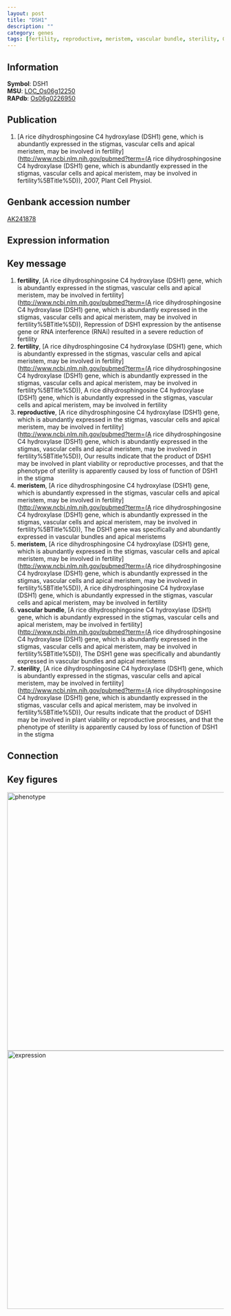 ```yaml
---
layout: post
title: "DSH1"
description: ""
category: genes
tags: [fertility, reproductive, meristem, vascular bundle, sterility, Gene]
---
```


## Information
__Symbol__: DSH1  
__MSU__: [LOC_Os06g12250](http://rice.plantbiology.msu.edu/cgi-bin/ORF_infopage.cgi?orf=LOC_Os06g12250)  
__RAPdb__: [Os06g0226950](http://rapdb.dna.affrc.go.jp/viewer/gbrowse_details/irgsp1?name=Os06g0226950)  

## Publication
1. [A rice dihydrosphingosine C4 hydroxylase (DSH1) gene, which is abundantly expressed in the stigmas, vascular cells and apical meristem, may be involved in fertility](http://www.ncbi.nlm.nih.gov/pubmed?term=(A rice dihydrosphingosine C4 hydroxylase (DSH1) gene, which is abundantly expressed in the stigmas, vascular cells and apical meristem, may be involved in fertility%5BTitle%5D)), 2007, Plant Cell Physiol.

## Genbank accession number
[AK241878](http://www.ncbi.nlm.nih.gov/nuccore/AK241878)

## Expression information

## Key message
1. __fertility__, [A rice dihydrosphingosine C4 hydroxylase (DSH1) gene, which is abundantly expressed in the stigmas, vascular cells and apical meristem, may be involved in fertility](http://www.ncbi.nlm.nih.gov/pubmed?term=(A rice dihydrosphingosine C4 hydroxylase (DSH1) gene, which is abundantly expressed in the stigmas, vascular cells and apical meristem, may be involved in fertility%5BTitle%5D)),  Repression of DSH1 expression by the antisense gene or RNA interference (RNAi) resulted in a severe reduction of fertility
2. __fertility__, [A rice dihydrosphingosine C4 hydroxylase (DSH1) gene, which is abundantly expressed in the stigmas, vascular cells and apical meristem, may be involved in fertility](http://www.ncbi.nlm.nih.gov/pubmed?term=(A rice dihydrosphingosine C4 hydroxylase (DSH1) gene, which is abundantly expressed in the stigmas, vascular cells and apical meristem, may be involved in fertility%5BTitle%5D)), A rice dihydrosphingosine C4 hydroxylase (DSH1) gene, which is abundantly expressed in the stigmas, vascular cells and apical meristem, may be involved in fertility
3. __reproductive__, [A rice dihydrosphingosine C4 hydroxylase (DSH1) gene, which is abundantly expressed in the stigmas, vascular cells and apical meristem, may be involved in fertility](http://www.ncbi.nlm.nih.gov/pubmed?term=(A rice dihydrosphingosine C4 hydroxylase (DSH1) gene, which is abundantly expressed in the stigmas, vascular cells and apical meristem, may be involved in fertility%5BTitle%5D)),  Our results indicate that the product of DSH1 may be involved in plant viability or reproductive processes, and that the phenotype of sterility is apparently caused by loss of function of DSH1 in the stigma
4. __meristem__, [A rice dihydrosphingosine C4 hydroxylase (DSH1) gene, which is abundantly expressed in the stigmas, vascular cells and apical meristem, may be involved in fertility](http://www.ncbi.nlm.nih.gov/pubmed?term=(A rice dihydrosphingosine C4 hydroxylase (DSH1) gene, which is abundantly expressed in the stigmas, vascular cells and apical meristem, may be involved in fertility%5BTitle%5D)),  The DSH1 gene was specifically and abundantly expressed in vascular bundles and apical meristems
5. __meristem__, [A rice dihydrosphingosine C4 hydroxylase (DSH1) gene, which is abundantly expressed in the stigmas, vascular cells and apical meristem, may be involved in fertility](http://www.ncbi.nlm.nih.gov/pubmed?term=(A rice dihydrosphingosine C4 hydroxylase (DSH1) gene, which is abundantly expressed in the stigmas, vascular cells and apical meristem, may be involved in fertility%5BTitle%5D)), A rice dihydrosphingosine C4 hydroxylase (DSH1) gene, which is abundantly expressed in the stigmas, vascular cells and apical meristem, may be involved in fertility
6. __vascular bundle__, [A rice dihydrosphingosine C4 hydroxylase (DSH1) gene, which is abundantly expressed in the stigmas, vascular cells and apical meristem, may be involved in fertility](http://www.ncbi.nlm.nih.gov/pubmed?term=(A rice dihydrosphingosine C4 hydroxylase (DSH1) gene, which is abundantly expressed in the stigmas, vascular cells and apical meristem, may be involved in fertility%5BTitle%5D)),  The DSH1 gene was specifically and abundantly expressed in vascular bundles and apical meristems
7. __sterility__, [A rice dihydrosphingosine C4 hydroxylase (DSH1) gene, which is abundantly expressed in the stigmas, vascular cells and apical meristem, may be involved in fertility](http://www.ncbi.nlm.nih.gov/pubmed?term=(A rice dihydrosphingosine C4 hydroxylase (DSH1) gene, which is abundantly expressed in the stigmas, vascular cells and apical meristem, may be involved in fertility%5BTitle%5D)),  Our results indicate that the product of DSH1 may be involved in plant viability or reproductive processes, and that the phenotype of sterility is apparently caused by loss of function of DSH1 in the stigma

## Connection

## Key figures
<img src="http://ricencode.github.io/images/DSH1.pheno.png" alt="phenotype"  style="width: 600px;"/>

<img src="http://ricencode.github.io/images/DSH1.exp.png" alt="expression"  style="width: 600px;"/>


